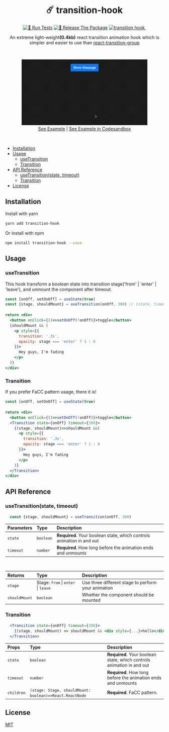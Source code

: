 <h1 align="center">☄️ transition-hook</h1>

<p align="center">
  <a href="https://github.com/iamyoki/transition-hook/actions/workflows/test.yml"><img src="https://github.com/iamyoki/transition-hook/actions/workflows/test.yml/badge.svg" alt="🧪 Run Tests"></a>
  <a href="https://github.com/iamyoki/transition-hook/actions/workflows/release.yml"><img src="https://github.com/iamyoki/transition-hook/actions/workflows/release.yml/badge.svg" alt="🚀 Release The Package"></a>
  <a href="https://github.com/iamyoki/transition-hook">
    <img src="https://img.shields.io/bundlephobia/minzip/transition-hook?color=%237B68EE&label=Minizipped%20Size" alt="transition hook">
  </a>
  <a href="https://github.com/iamyoki/transition-hook">
    <img src="https://img.shields.io/github/license/iamyoki/transition-hook?color=Turquoise" alt="">
  </a>
</p>

<p align="center">An extreme light-weight<strong>(0.4kb)</strong> react transition animation hook which is simpler and easier to use than <a href="http://reactcommunity.org/react-transition-group">react-transition-group</a></p>
<br>

<p align="center">
  <a href="https://tqgdj.csb.app/">
    <img src="./example.gif" width="400" alt="example">
  </a>
  <br>
  <a href="">See Example</a> |
  <a href="https://codesandbox.io/s/transition-hook-example-tqgdj">See Example in Codesandbox</a>
</p>
<br>

- [Installation](#installation)
- [Usage](#usage)
  - [useTransition](#usetransition)
  - [Transition](#transition)
- [API Reference](#api-reference)
  - [useTransition(state, timeout)](#usetransitionstate-timeout)
  - [Transition](#transition-1)
- [License](#license)

## Installation

Install with yarn

```bash
yarn add transition-hook
```

Or install with npm

```bash
npm install transition-hook --save
```

## Usage

### useTransition

This hook transform a boolean state into transition stage('from' | 'enter' | 'leave'), and unmount the component after timeout.

```jsx
const [onOff, setOnOff] = useState(true)
const {stage, shouldMount} = useTransition(onOff, 300) // (state, timeout)

return <div>
  <button onClick={()=>setOnOff(!onOff)}>toggle</button>
  {shouldMount && (
    <p style={{
      transition: '.3s',
      opacity: stage === 'enter' ? 1 : 0
    }}>
      Hey guys, I'm fading
    </p>
  )}
</div>
```

### Transition

If you prefer FaCC pattern usage, there it is!

```jsx
const [onOff, setOnOff] = useState(true)

return <div>
  <button onClick={()=>setOnOff(!onOff)}>toggle</button>
  <Transition state={onOff} timeout={300}>
    {(stage, shouldMount)=>shouldMount &&(
      <p style={{
        transition: '.3s',
        opacity: stage === 'enter' ? 1 : 0
      }}>
        Hey guys, I'm fading
      </p>
    )}
  </Transition>
</div>
```

## API Reference

### useTransition(state, timeout)

```js
  const {stage, shouldMount} = useTransition(onOff, 300)
```

| Parameters | Type      | Description                                                           |
| :--------- | :-------- | :-------------------------------------------------------------------- |
| `state`    | `boolean` | **Required**. Your boolean state, which controls animation in and out |
| `timeout`  | `number`  | **Required**. How long before the animation ends and unmounts         |

<br>

| Returns       | Type                                | Description                                         |
| :------------ | :---------------------------------- | :-------------------------------------------------- |
| `stage`       | Stage: `from` \| `enter` \| `leave` | Use three different stage to perform your animation |
| `shouldMount` | `boolean`                           | Whether the component should be mounted             |

### Transition

```jsx
  <Transition state={onOff} timeout={300}>
    {(stage, shouldMount) => shouldMount && <div style={...}>hello</div>}
  </Transition>
```

| Props      | Type                                                    | Description                                                           |
| :--------- | :------------------------------------------------------ | :-------------------------------------------------------------------- |
| `state`    | `boolean`                                               | **Required**. Your boolean state, which controls animation in and out |
| `timeout`  | `number`                                                | **Required**. How long before the animation ends and unmounts         |
| `children` | `(stage: Stage, shouldMount: boolean)=>React.ReactNode` | **Required**. FaCC pattern.                                           |

## License

[MIT](https://choosealicense.com/licenses/mit/)
